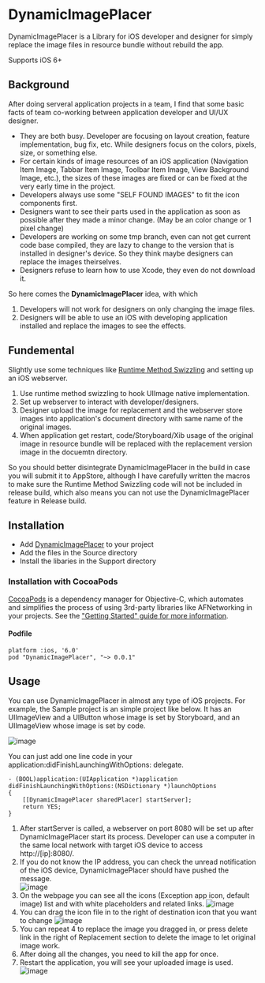 # DynamicImagePlacer

DynamicImagePlacer is a Library for iOS developer and designer for simply replace the image files in resource bundle without rebuild the app.

Supports iOS 6+

## Background

After doing serveral application projects in a team, I find that some basic facts of team co-working between application developer and UI/UX designer.

- They are both busy. Developer are focusing on layout creation, feature implementation, bug fix, etc. While designers focus on the colors, pixels, size, or something else.
- For certain kinds of image resources of an iOS application (Navigation Item Image, Tabbar Item Image, Toolbar Item Image, View Background Image, etc.), the sizes of these images are fixed or can be fixed at the very early time in the project.
- Developers always use some "SELF FOUND IMAGES" to fit the icon components first. 
- Designers want to see their parts used in the application as soon as possible after they made a minor change. (May be an color change or 1 pixel change)
- Developers are working on some tmp branch, even can not get current code base compiled, they are lazy to change to the version that is installed in designer's device. So they think maybe designers can replace the images theirselves.
- Designers refuse to learn how to use Xcode, they even do not download it.

So here comes the **DynamicImagePlacer** idea, with which

1. Developers will not work for designers on only changing the image files.
2. Designers will be able to use an iOS with developing application installed and replace the images to see the effects.


## Fundemental

Slightly use some techniques like [Runtime Method Swizzling](http://cocoadev.com/MethodSwizzling) and setting up an iOS webserver.

 1. Use runtime method swizzling to hook UIImage native implementation.
 2. Set up webserver to interact with developer/designers.
 3. Designer upload the image for replacement and the webserver store images into application's document directory with same name of the original images.
 4. When application get restart, code/Storyboard/Xib usage of the original image in resource bundle will be replaced with the replacement version image in the docuemtn directory.
 
 So you should better disintegrate DynamicImagePlacer in the build in case you will submit it to AppStore, although I have carefully written the macros to make sure the Runtime Method Swizzling code will not be included in release build, which also means you can not use the DynamicImagePlacer feature in Release build.

## Installation

- Add [DynamicImagePlacer](https://github.com/Angelbear/DynamicImagePlacer) to your project
- Add the files in the Source directory
- Install the libaries in the Support directory

### Installation with CocoaPods

[CocoaPods](http://cocoapods.org) is a dependency manager for Objective-C, which automates and simplifies the process of using 3rd-party libraries like AFNetworking in your projects. See the ["Getting Started" guide for more information](https://github.com/AFNetworking/AFNetworking/wiki/Getting-Started-with-AFNetworking).

#### Podfile
    platform :ios, '6.0'
    pod "DynamicImagePlacer", "~> 0.0.1"
    

## Usage

You can use DynamicImagePlacer in almost any type of iOS projects. For example, the Sample project is an simple project like below. It has an UIImageView and a UIButton whose image is set by Storyboard, and an UIImageView whose image is set by code.

![image](ScreenShots/Simulator1.png)

You can just add one line code in your application:didFinishLaunchingWithOptions: delegate.

    - (BOOL)application:(UIApplication *)application didFinishLaunchingWithOptions:(NSDictionary *)launchOptions
    {
        [[DynamicImagePlacer sharedPlacer] startServer];
        return YES;
    }


1. After startServer is called, a webserver on port 8080 will be set up after DynamicImagePlacer start its process. Developer can use a computer in the same local network with target iOS device to access http://[ip]:8080/.
2. If you do not know the IP address, you can check the unread notification of the iOS device, DynamicImagePlacer should have pushed the message.  
![image](ScreenShots/Simulator2.png)
3. On the webpage you can see all the icons (Exception app icon, default image) list and with white placeholders and related links.
![image](ScreenShots/WebSite1.png)
4. You can drag the icon file in to the right of destination icon that you want to change
![image](ScreenShots/WebSite2.png)
5. You can repeat 4 to replace the image you dragged in, or press delete link in the right of Replacement section to delete the image to let original image work.
6. After doing all the changes, you need to kill the app for once.
7. Restart the application, you will see your uploaded image is used.     
![image](ScreenShots/Simulator3.png)
